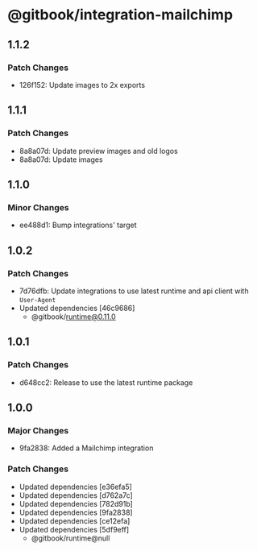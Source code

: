 # @gitbook/integration-mailchimp

## 1.1.2

### Patch Changes

- 126f152: Update images to 2x exports

## 1.1.1

### Patch Changes

- 8a8a07d: Update preview images and old logos
- 8a8a07d: Update images

## 1.1.0

### Minor Changes

- ee488d1: Bump integrations' target

## 1.0.2

### Patch Changes

- 7d76dfb: Update integrations to use latest runtime and api client with `User-Agent`
- Updated dependencies [46c9686]
    - @gitbook/runtime@0.11.0

## 1.0.1

### Patch Changes

- d648cc2: Release to use the latest runtime package

## 1.0.0

### Major Changes

- 9fa2838: Added a Mailchimp integration

### Patch Changes

- Updated dependencies [e36efa5]
- Updated dependencies [d762a7c]
- Updated dependencies [782d91b]
- Updated dependencies [9fa2838]
- Updated dependencies [ce12efa]
- Updated dependencies [5df9eff]
    - @gitbook/runtime@null
